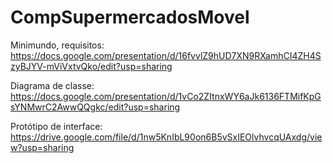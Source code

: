# CompSupermercadosMovel

Minimundo, requisitos:
https://docs.google.com/presentation/d/16fvvlZ9hUD7XN9RXamhCI4ZH4SzyBJYV-mViVxtvQko/edit?usp=sharing

Diagrama de classe:
https://docs.google.com/presentation/d/1vCo2ZItnxWY6aJk6136FTMifKpGsYNMwrC2AwwQQgkc/edit?usp=sharing

Protótipo de interface:
https://drive.google.com/file/d/1nw5KnIbL90on6B5vSxIEOlvhvcqUAxdg/view?usp=sharing
